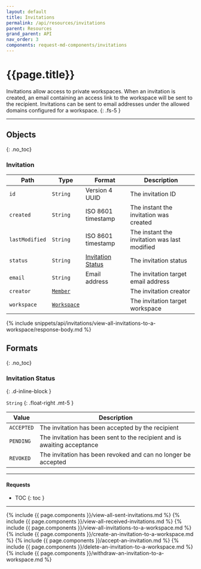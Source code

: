 ```yaml
---
layout: default
title: Invitations
permalink: /api/resources/invitations
parent: Resources
grand_parent: API
nav_order: 3
components: request-md-components/invitations
---
```


# {{page.title}}

Invitations allow access to private workspaces. When an invitation is created, an email containing an access link to the workspace will be sent to the recipient. Invitations can be sent to email addresses under the allowed domains configured for a workspace.
{: .fs-5 }

---

## Objects
{: .no_toc}

### Invitation

Path | Type | Format | Description
---- | ---- | ------ | -----------
`id` | `String` | Version 4 UUID | The invitation ID
`created` | `String` | ISO 8601 timestamp | The instant the invitation was created
`lastModified` | `String` | ISO 8601 timestamp | The instant the invitation was last modified
`status` | `String` | [Invitation Status](#invitation-status) | The invitation status
`email` | `String` | Email address | The invitation target email address
`creator` | [`Member`](members#member) | | The invitation creator
`workspace` | [`Workspace`](workspaces#workspace) | | The invitation target workspace

{% include snippets/api/invitations/view-all-invitations-to-a-workspace/response-body.md %}

## Formats
{: .no_toc}

### Invitation Status
{: .d-inline-block }

`String`
{: .float-right .mt-5 }

Value | Description
----- | -----------
`ACCEPTED` | The invitation has been accepted by the recipient
`PENDING` | The invitation has been sent to the recipient and is awaiting acceptance
`REVOKED` | The invitation has been revoked and can no longer be accepted

---

#### Requests

- TOC
{: toc }

---

{% include {{ page.components }}/view-all-sent-invitations.md %}
{% include {{ page.components }}/view-all-received-invitations.md %}
{% include {{ page.components }}/view-all-invitations-to-a-workspace.md %}
{% include {{ page.components }}/create-an-invitation-to-a-workspace.md %}
{% include {{ page.components }}/accept-an-invitation.md %}
{% include {{ page.components }}/delete-an-invitation-to-a-workspace.md %}
{% include {{ page.components }}/withdraw-an-invitation-to-a-workspace.md %}
